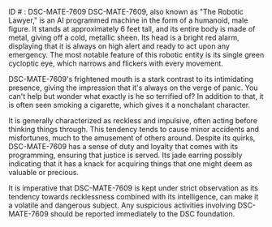 ID # : DSC-MATE-7609
DSC-MATE-7609, also known as "The Robotic Lawyer," is an AI programmed machine in the form of a humanoid, male figure. It stands at approximately 6 feet tall, and its entire body is made of metal, giving off a cold, metallic sheen. Its head is a bright red alarm, displaying that it is always on high alert and ready to act upon any emergency. The most notable feature of this robotic entity is its single green cycloptic eye, which narrows and flickers with every movement. 

DSC-MATE-7609's frightened mouth is a stark contrast to its intimidating presence, giving the impression that it's always on the verge of panic. You can't help but wonder what exactly is he so terrified of? In addition to that, it is often seen smoking a cigarette, which gives it a nonchalant character. 

It is generally characterized as reckless and impulsive, often acting before thinking things through. This tendency tends to cause minor accidents and misfortunes, much to the amusement of others around. Despite its quirks, DSC-MATE-7609 has a sense of duty and loyalty that comes with its programming, ensuring that justice is served. Its jade earring possibly indicating that it has a knack for acquiring things that one might deem as valuable or precious. 

It is imperative that DSC-MATE-7609 is kept under strict observation as its tendency towards recklessness combined with its intelligence, can make it a volatile and dangerous subject. Any suspicious activities involving DSC-MATE-7609 should be reported immediately to the DSC foundation.